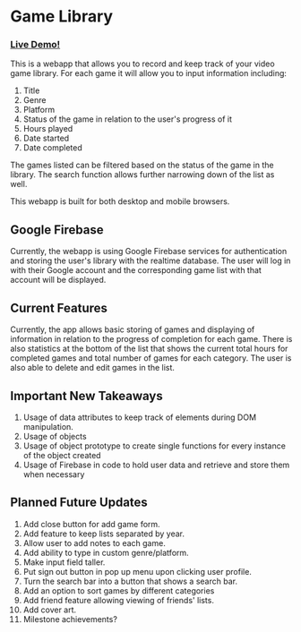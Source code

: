 # Game Library

### <a href="https://mygamelibrary.net">Live Demo!</a>

This is a webapp that allows you to record and keep track of your video game library. For each game it will allow you to input information including:

1. Title
2. Genre
3. Platform
4. Status of the game in relation to the user's progress of it
5. Hours played
6. Date started
7. Date completed

The games listed can be filtered based on the status of the game in the library. The search function allows further narrowing down of the list as well.

This webapp is built for both desktop and mobile browsers.


## Google Firebase

Currently, the webapp is using Google Firebase services for authentication and storing the user's library with the realtime database. The user will log in with their Google account and the corresponding game list with that account will be displayed.


## Current Features

Currently, the app allows basic storing of games and displaying of information in relation to the progress of completion for each game. There is also statistics at the bottom of the list that shows the current total hours for completed games and total number of games for each category. The user is also able to delete and edit games in the list.


## Important New Takeaways

1. Usage of data attributes to keep track of elements during DOM manipulation.
2. Usage of objects
3. Usage of object prototype to create single functions for every instance of the object created
4. Usage of Firebase in code to hold user data and retrieve and store them when necessary


## Planned Future Updates

1. Add close button for add game form.
2. Add feature to keep lists separated by year.
3. Allow user to add notes to each game.
4. Add ability to type in custom genre/platform.
5. Make input field taller.
6. Put sign out button in pop up menu upon clicking user profile.
7. Turn the search bar into a button that shows a search bar.
8. Add an option to sort games by different categories
9. Add friend feature allowing viewing of friends' lists.
10. Add cover art.
11. Milestone achievements?
